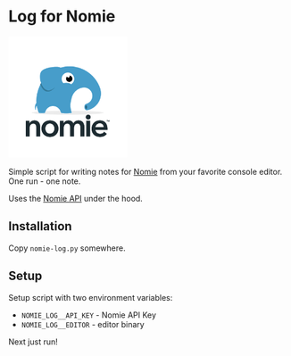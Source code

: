 # Log for Nomie

![Nomie](./doc/nomie.png)

Simple script for writing notes for [Nomie][nomie] from your favorite console editor. One run - one note.

Uses the [Nomie API][api] under the hood.

## Installation

Copy `nomie-log.py` somewhere.

## Setup

Setup script with two environment variables:

* `NOMIE_LOG__API_KEY` - Nomie API Key
* `NOMIE_LOG__EDITOR` - editor binary

Next just run!

[nomie]: https://nomie.app

[api]: https://nomie.app/tutorials/v5-api